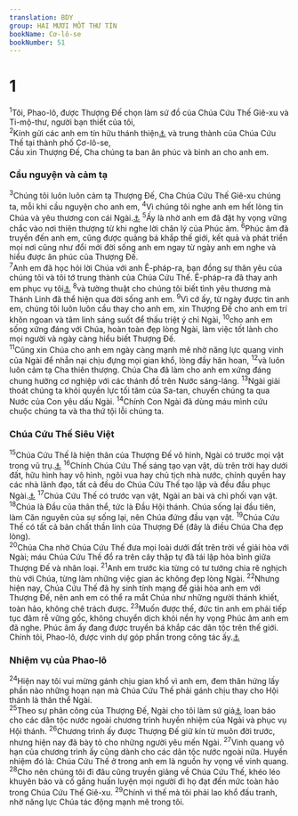 ```yaml
---
translation: BDY
group: HAI MƯƠI MỐT THƯ TÍN
bookName: Cơ-lô-se 
bookNumber: 51
---
```


<div class="title"><h1>1</h1></div>
<span class="verse co_1_1"><sup>1</sup>Tôi, Phao-lô, được Thượng Đế chọn làm sứ đồ của Chúa Cứu Thế Giê-xu và Ti-mộ-thư, người bạn thiết của tôi,<br/></span>
<span class="verse co_1_2"><sup>2</sup>Kính gửi các anh em tín hữu thánh thiện<a href="#" data-toggle="tooltip" data-placement="bottom" title="Nt thánh đồ">⚓</a> và trung thành của Chúa Cứu Thế tại thành phố Cơ-lô-se,<br/>Cầu xin Thượng Đế, Cha chúng ta ban ân phúc và bình an cho anh em.</span>
<div class="title"><h3>Cầu nguyện và cảm tạ</h3></div>
<span class="verse co_1_3"><sup>3</sup>Chúng tôi luôn luôn cảm tạ Thượng Đế, Cha Chúa Cứu Thế Giê-xu chúng ta, mỗi khi cầu nguyện cho anh em, </span>
<span class="verse co_1_4"><sup>4</sup>Vì chúng tôi nghe anh em hết lòng tin Chúa và yêu thương con cái Ngài.<a href="#" data-toggle="tooltip" data-placement="bottom" title="Nt thánh đồ">⚓</a> </span>
<span class="verse co_1_5"><sup>5</sup>Ấy là nhờ anh em đã đặt hy vọng vững chắc vào nơi thiên thượng từ khi nghe lời chân lý của Phúc âm. </span>
<span class="verse co_1_6"><sup>6</sup>Phúc âm đã truyền đến anh em, cũng được quảng bá khắp thế giới, kết quả và phát triển mọi nơi cũng như đổi mới đời sống anh em ngay từ ngày anh em nghe và hiểu được ân phúc của Thượng Đế.<br/></span>
<span class="verse co_1_7"><sup>7</sup>Anh em đã học hỏi lời Chúa với anh Ê-pháp-ra, bạn đồng sự thân yêu của chúng tôi và tôi tớ trung thành của Chúa Cứu Thế. Ê-pháp-ra đã thay anh em phục vụ tôi<a href="#" data-toggle="tooltip" data-placement="bottom" title="Có bản viết “thay chúng tôi phục vụ...”">⚓</a> </span>
<span class="verse co_1_8"><sup>8</sup>và tường thuật cho chúng tôi biết tình yêu thương mà Thánh Linh đã thể hiện qua đời sống anh em. </span>
<span class="verse co_1_9"><sup>9</sup>Vì cớ ấy, từ ngày được tin anh em, chúng tôi luôn luôn cầu thay cho anh em, xin Thượng Đế cho anh em trí khôn ngoan và tâm linh sáng suốt để thấu triệt ý chỉ Ngài, </span>
<span class="verse co_1_10"><sup>10</sup>cho anh em sống xứng đáng với Chúa, hoàn toàn đẹp lòng Ngài, làm việc tốt lành cho mọi người và ngày càng hiểu biết Thượng Đế.<br/></span>
<span class="verse co_1_11"><sup>11</sup>Cũng xin Chúa cho anh em ngày càng mạnh mẽ nhờ năng lực quang vinh của Ngài để nhẫn nại chịu đựng mọi gian khổ, lòng đầy hân hoan, </span>
<span class="verse co_1_12"><sup>12</sup>và luôn luôn cảm tạ Cha thiên thượng. Chúa Cha đã làm cho anh em xứng đáng chung hưởng cơ nghiệp với các thánh đồ trên Nước sáng-láng. </span>
<span class="verse co_1_13"><sup>13</sup>Ngài giải thoát chúng ta khỏi quyền lực tối tăm của Sa-tan, chuyển chúng ta qua Nước của Con yêu dấu Ngài. </span>
<span class="verse co_1_14"><sup>14</sup>Chính Con Ngài đã dùng máu mình cứu chuộc chúng ta và tha thứ tội lỗi chúng ta.</span>
<div class="title"><h3>Chúa Cứu Thế Siêu Việt</h3></div>
<span class="verse co_1_15"><sup>15</sup>Chúa Cứu Thế là hiện thân của Thượng Đế vô hình, Ngài có trước mọi vật trong vũ trụ.<a href="#" data-toggle="tooltip" data-placement="bottom" title="Nt là Con đầu lòng giữa mọi tạo vật">⚓</a> </span>
<span class="verse co_1_16"><sup>16</sup>Chính Chúa Cứu Thế sáng tạo vạn vật, dù trên trời hay dưới đất, hữu hình hay vô hình, ngôi vua hay chủ tịch nhà nước, chính quyền hay các nhà lãnh đạo, tất cả đều do Chúa Cứu Thế tạo lập và đều đầu phục Ngài.<a href="#" data-toggle="tooltip" data-placement="bottom" title="Nt đều do Ngài và vì Ngài.">⚓</a> </span>
<span class="verse co_1_17"><sup>17</sup>Chúa Cứu Thế có trước vạn vật, Ngài an bài và chi phối vạn vật. </span>
<span class="verse co_1_18"><sup>18</sup>Chúa là Đầu của thân thể, tức là Đầu Hội thánh. Chúa sống lại đầu tiên, làm Căn nguyên của sự sống lại, nên Chúa đứng đầu vạn vật. </span>
<span class="verse co_1_19"><sup>19</sup>Chúa Cứu Thế có tất cả bản chất thần linh của Thượng Đế (đây là điều Chúa Cha đẹp lòng).<br/></span>
<span class="verse co_1_20"><sup>20</sup>Chúa Cha nhờ Chúa Cứu Thế đưa mọi loài dưới đất trên trời về giải hòa với Ngài; máu Chúa Cứu Thế đổ ra trên cây thập tự đã tái lập hòa bình giữa Thượng Đế và nhân loại.</span>
<span class="verse co_1_21"><sup>21</sup>Anh em trước kia từng có tư tưởng chia rẽ nghịch thù với Chúa, từng làm những việc gian ác không đẹp lòng Ngài. </span>
<span class="verse co_1_22"><sup>22</sup>Nhưng hiện nay, Chúa Cứu Thế đã hy sinh tính mạng để giải hòa anh em với Thượng Đế, nên anh em có thể ra mắt Chúa như những người thánh khiết, toàn hảo, không chê trách được. </span>
<span class="verse co_1_23"><sup>23</sup>Muốn được thế, đức tin anh em phải tiếp tục đâm rễ vững gốc, không chuyển dịch khỏi nền hy vọng Phúc âm anh em đã nghe. Phúc âm ấy đang được truyền bá khắp các dân tộc trên thế giới. Chính tôi, Phao-lô, được vinh dự góp phần trong công tác ấy.<a href="#" data-toggle="tooltip" data-placement="bottom" title="Nt người thừa hành">⚓</a></span>
<div class="title"><h3>Nhiệm vụ của Phao-lô</h3></div>
<span class="verse co_1_24"><sup>24</sup>Hiện nay tôi vui mừng gánh chịu gian khổ vì anh em, đem thân hứng lấy phần nào những hoạn nạn mà Chúa Cứu Thế phải gánh chịu thay cho Hội thánh là thân thể Ngài.<br/></span>
<span class="verse co_1_25"><sup>25</sup>Theo sự phân công của Thượng Đế, Ngài cho tôi làm sứ giả<a href="#" data-toggle="tooltip" data-placement="bottom" title="Nt người thừa hành">⚓</a> loan báo cho các dân tộc nước ngoài chương trình huyền nhiệm của Ngài và phục vụ Hội thánh. </span>
<span class="verse co_1_26"><sup>26</sup>Chương trình ấy được Thượng Đế giữ kín từ muôn đời trước, nhưng hiện nay đã bày tỏ cho những người yêu mến Ngài. </span>
<span class="verse co_1_27"><sup>27</sup>Vinh quang vô hạn của chương trình ấy cũng dành cho các dân tộc nước ngoài nữa. Huyền nhiệm đó là: Chúa Cứu Thế ở trong anh em là nguồn hy vọng về vinh quang.<br/></span>
<span class="verse co_1_28"><sup>28</sup>Cho nên chúng tôi đi đâu cũng truyền giảng về Chúa Cứu Thế, khéo léo khuyên bảo và cố gắng huấn luyện mọi người đi họ đạt đến mức toàn hảo trong Chúa Cứu Thế Giê-xu. </span>
<span class="verse co_1_29"><sup>29</sup>Chính vì thế mà tôi phải lao khổ đấu tranh, nhờ năng lực Chúa tác động mạnh mẽ trong tôi.</span>
